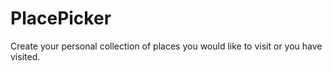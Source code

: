 # PlacePicker
Create your personal collection of places you would like to visit or you have visited.
